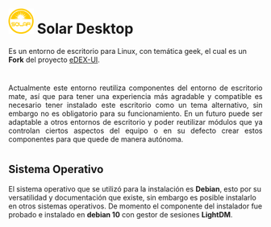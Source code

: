#
# <img src="https://github.com/bernardosegura/solarDesktop/blob/master/solar.svg" height="50px" width="50px" /> Solar Desktop
Es un entorno de escritorio para Linux, con temática geek, el cual es un __Fork__ del proyecto [eDEX-UI](https://github.com/GitSquared/edex-ui).
#
<p align="justify"> Actualmente este entorno reutiliza componentes del entorno de escritorio mate, así que para tener una experiencia más agradable y compatible es necesario tener instalado este escritorio como un tema alternativo, sin embargo no es obligatorio para su funcionamiento. En un futuro puede ser adaptable a otros entornos de escritorio y poder reutilizar módulos que ya controlan ciertos aspectos del equipo o en su defecto crear estos componentes para que quede de manera autónoma.</p>

# 
## Sistema Operativo
El sistema operativo que se utilizó para la instalación es __Debian__, esto por su versatilidad y documentación que existe, sin embargo es posible instalarlo en otros sistemas operativos. De momento el componente del instalador fue probado e instalado en __debian 10__ con gestor de sesiones __LightDM__.

